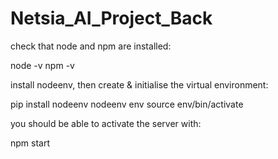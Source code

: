 # Netsia_AI_Project_Back

check that node and npm are installed:

node -v
npm -v

install nodeenv, then create & initialise the virtual environment:

pip install nodeenv
nodeenv env
source env/bin/activate

you should be able to activate the server with:

npm start

